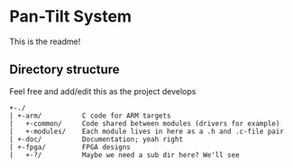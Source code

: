 # Pan-Tilt System #
This is the readme!

## Directory structure ##
Feel free and add/edit this as the project develops

    +-./
    | +-arm/          C code for ARM targets
    |   +-common/     Code shared between modules (drivers for example)
    |   +-modules/    Each module lives in here as a .h and .c-file pair
    | +-doc/          Documentation; yeah right
    | +-fpga/         FPGA designs
    |   +-?/          Maybe we need a sub dir here? We'll see
